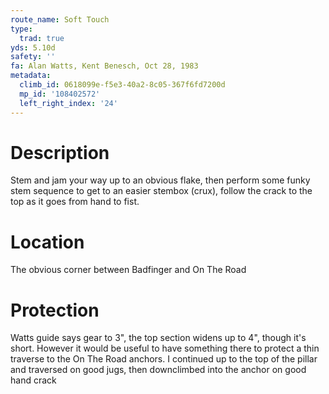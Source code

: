 ```yaml
---
route_name: Soft Touch
type:
  trad: true
yds: 5.10d
safety: ''
fa: Alan Watts, Kent Benesch, Oct 28, 1983
metadata:
  climb_id: 0618099e-f5e3-40a2-8c05-367f6fd7200d
  mp_id: '108402572'
  left_right_index: '24'
---
```

# Description
Stem and jam your way up to an obvious flake, then perform some funky stem sequence to get to an easier stembox (crux), follow the crack to the top as it goes from hand to fist.

# Location
The obvious corner between Badfinger and On The Road

# Protection
Watts guide says gear to 3", the top section widens up to 4", though it's short. However it would be useful to have something there to protect a thin traverse to the On The Road anchors. I continued up to the top of the pillar and traversed on good jugs, then downclimbed into the anchor on good hand crack
